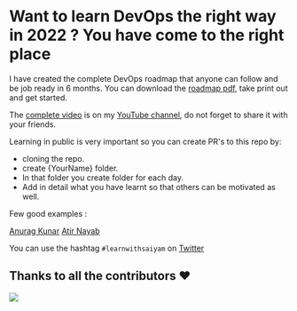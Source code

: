 # Want to learn DevOps the right way in 2022 ? You have come to the right place

I have created the complete DevOps roadmap that anyone can follow and be job ready in 6 months. You can download the [roadmap pdf](https://github.com/saiyam1814/devopsroadmap2022/blob/main/DevOps%20roadmap%202022.pdf), take print out and get started. 

The [complete video](https://youtu.be/7l_n97Mt0ko) is on my [YouTube channel](https://saiyampathak.com/youtube), do not forget to share it with your friends.

Learning in public is very important so you can create PR's to this repo by:
- cloning the repo.
- create {YourName} folder.
- In that folder you create folder for each day.
- Add in detail what you have learnt so that others can be motivated as well. 

Few good examples :

[Anurag Kunar](https://github.com/saiyam1814/DevOpsRoadmap2022/tree/main/Anurag_Kumar)
[Atir Nayab](https://github.com/saiyam1814/DevOpsRoadmap2022/tree/main/Atir%20Nayab)

You can use the hashtag `#learnwithsaiyam` on [Twitter](https://twitter.com/saiyampathak)

## Thanks to all the contributors ❤️
<a href = "https://github.com/saiyam1814/DevOpsRoadmap2022/graphs/contributors">
  <img src = "https://contrib.rocks/image?repo=saiyam1814/DevOpsRoadmap2022"/>
</a>
